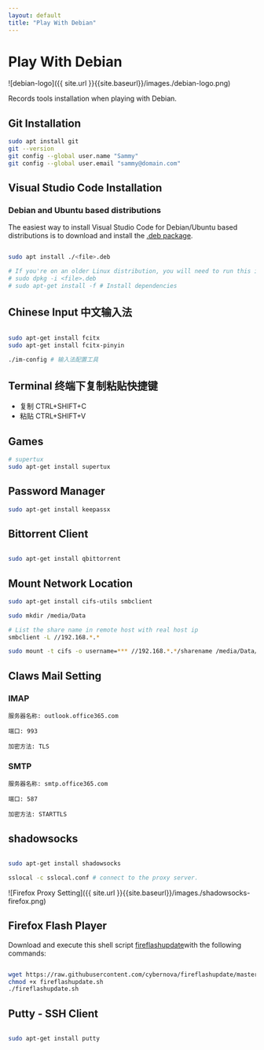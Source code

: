 ```yaml
---
layout: default
title: "Play With Debian"
---
```


# Play With Debian

![debian-logo]({{ site.url }}{{site.baseurl}}/images./debian-logo.png)

Records tools installation when playing with Debian.

## Git Installation

```sh
sudo apt install git
git --version
git config --global user.name "Sammy"
git config --global user.email "sammy@domain.com"


```

## Visual Studio Code Installation

### Debian and Ubuntu based distributions

The easiest way to install Visual Studio Code for Debian/Ubuntu based distributions is to download and install the [.deb package](https://code.visualstudio.com/).

```sh

sudo apt install ./<file>.deb

# If you're on an older Linux distribution, you will need to run this instead:
# sudo dpkg -i <file>.deb
# sudo apt-get install -f # Install dependencies

```

## Chinese Input 中文输入法

```sh

sudo apt-get install fcitx
sudo apt-get install fcitx-pinyin

./im-config # 输入法配置工具
```

## Terminal 终端下复制粘贴快捷键

- 复制 CTRL+SHIFT+C
- 粘贴 CTRL+SHIFT+V

## Games

```sh
# supertux
sudo apt-get install supertux

```

## Password Manager

```sh
sudo apt-get install keepassx

```

## Bittorrent Client

```sh

sudo apt-get install qbittorrent
```


## Mount Network Location

```sh
sudo apt-get install cifs-utils smbclient

sudo mkdir /media/Data

# List the share name in remote host with real host ip
smbclient -L //192.168.*.*

sudo mount -t cifs -o username=*** //192.168.*.*/sharename /media/Data/

```
## Claws Mail Setting

### IMAP

```
服务器名称: outlook.office365.com

端口: 993

加密方法: TLS

```

### SMTP

```
服务器名称: smtp.office365.com

端口: 587

加密方法: STARTTLS

```


## shadowsocks


```sh

sudo apt-get install shadowsocks

sslocal -c sslocal.conf # connect to the proxy server.

```


![Firefox Proxy Setting]({{ site.url }}{{site.baseurl}}/images./shadowsocks-firefox.png)


## Firefox Flash Player


Download and execute this shell script [fireflashupdate](https://github.com/cybernova/fireflashupdate)with the following commands: 

```sh

wget https://raw.githubusercontent.com/cybernova/fireflashupdate/master/fireflashupdate.sh
chmod +x fireflashupdate.sh
./fireflashupdate.sh

```


## Putty - SSH Client

```sh

sudo apt-get install putty

```

